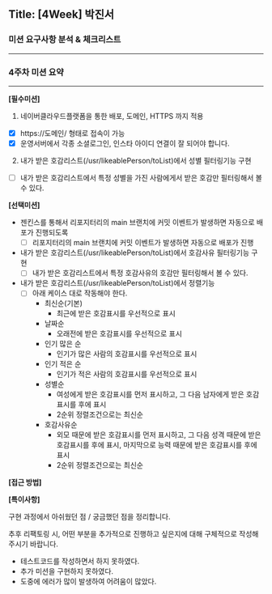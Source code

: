 ## Title: [4Week] 박진서

### 미션 요구사항 분석 & 체크리스트

---
### 4주차 미션 요약

---
**[필수미션]**
1. 네이버클라우드플랫폼을 통한 배포, 도메인, HTTPS 까지 적용
  - [x] https://도메인/ 형태로 접속이 가능
  - [x] 운영서버에서 각종 소셜로그인, 인스타 아이디 연결이 잘 되어야 합니다.

2. 내가 받은 호감리스트(/usr/likeablePerson/toList)에서 성별 필터링기능 구현
 - [ ] 내가 받은 호감리스트에서 특정 성별을 가진 사람에게서 받은 호감만 필터링해서 볼 수 있다.

**[선택미션]**
- 젠킨스를 통해서 리포지터리의 main 브랜치에 커밋 이벤트가 발생하면 자동으로 배포가 진행되도록
  - [ ] 리포지터리의 main 브랜치에 커밋 이벤트가 발생하면 자동으로 배포가 진행
- 내가 받은 호감리스트(/usr/likeablePerson/toList)에서 호감사유 필터링기능 구현
  - [ ] 내가 받은 호감리스트에서 특정 호감사유의 호감만 필터링해서 볼 수 있다.
- 내가 받은 호감리스트(/usr/likeablePerson/toList)에서 정렬기능
  - [ ] 아래 케이스 대로 작동해야 한다.
    - 최신순(기본)
      - 최근에 받은 호감표시를 우선적으로 표시
    - 날짜순
      - 오래전에 받은 호감표시를 우선적으로 표시
    - 인기 많은 순
      - 인기가 많은 사람의 호감표시를 우선적으로 표시
    - 인기 적은 순
      - 인기가 적은 사람의 호감표시를 우선적으로 표시
    - 성별순
      - 여성에게 받은 호감표시를 먼저 표시하고, 그 다음 남자에게 받은 호감표시를 후에 표시
      - 2순위 정렬조건으로는 최신순
    - 호감사유순
      - 외모 때문에 받은 호감표시를 먼저 표시하고, 그 다음 성격 때문에 받은 호감표시를 후에 표시, 마지막으로 능력 때문에 받은 호감표시를 후에 표시
      - 2순위 정렬조건으로는 최신순
        
**[접근 방법]**




**[특이사항]**

구현 과정에서 아쉬웠던 점 / 궁금했던 점을 정리합니다.

추후 리팩토링 시, 어떤 부분을 추가적으로 진행하고 싶은지에 대해 구체적으로 작성해주시기 바랍니다.

- 테스트코드를 작성하면서 하지 못하였다.
- 추가 미션을 구현하지 못하였다.
- 도중에 에러가 많이 발생하여 어려움이 많았다.

